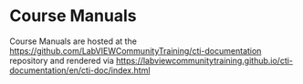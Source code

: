 # Course Manuals

Course Manuals are hosted at the https://github.com/LabVIEWCommunityTraining/cti-documentation repository and rendered via https://labviewcommunitytraining.github.io/cti-documentation/en/cti-doc/index.html